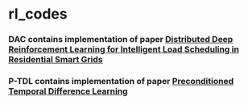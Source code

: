# rl_codes

### DAC contains implementation of paper [Distributed Deep Reinforcement Learning for Intelligent Load Scheduling in Residential Smart Grids](https://arxiv.org/abs/2006.16100)

### P-TDL contains implementation of paper [Preconditioned Temporal Difference Learning](https://arxiv.org/pdf/2007.02786.pdf)
